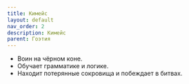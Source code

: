 ```yaml
---
title: Кимейс
layout: default
nav_order: 2
description: Кимейс
parent: Гоэтия
---
```


- Воин на чёрном коне.
- Обучает грамматике и логике.
- Находит потерянные сокровища и побеждает в битвах.

